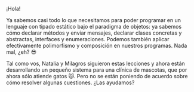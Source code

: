 ¡Hola!

Ya sabemos casi todo lo que necesitamos para poder programar en un lenguaje con tipado estático bajo el paradigma de objetos: ya sabemos cómo declarar métodos y enviar mensajes, declarar clases concretas y abstractas, interfaces y enumeraciones. Podemos también aplicar efectivamente polimorfismo y composición en nuestros programas. Nada mal, ¿eh? :sunglasses:

Tal como vos, Natalia y Milagros siguieron estas lecciones y ahora están desarrollando un pequeño sistema para una clínica de mascotas, que por ahora sólo atiende gatos :cat:. Pero no se están poniendo de acuerdo sobre cómo resolver algunas cuestiones. ¿Las ayudamos?  